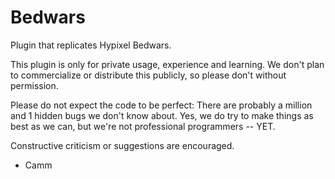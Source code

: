# Bedwars

Plugin that replicates Hypixel Bedwars.

This plugin is only for private usage, experience and learning. We don't plan to commercialize or distribute this publicly, so please don't without permission.

Please do not expect the code to be perfect: There are probably a million and 1 hidden bugs we don't know about. 
Yes, we do try to make things as best as we can, but we're not professional programmers -- YET.


Constructive criticism or suggestions are encouraged.

- Camm
